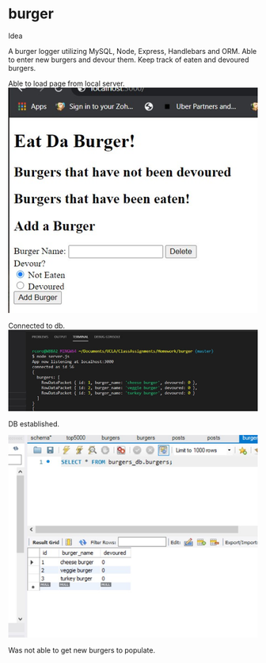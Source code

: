# burger
Idea

A burger logger utilizing MySQL, Node, Express, Handlebars and ORM. Able to enter new burgers and devour them. Keep track of eaten and devoured burgers.

Able to load page from local server.
![Image of home page](https://raw.githubusercontent.com/rcorojr/burger/master/images/landingPage.jpg)

Connected to db.
![Image of db connection](https://raw.githubusercontent.com/rcorojr/burger/master/images/serverRun.jpg)

DB established.

![Image of db connection](https://raw.githubusercontent.com/rcorojr/burger/master/images/dbData.jpg)

Was not able to get new burgers to populate.